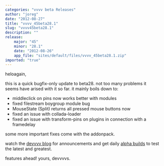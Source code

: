 ```yaml
---
categories: "vvvv beta Releases"
author: "joreg"
date: "2012-08-27"
title: "vvvv_45beta28.1"
slug: "vvvv45beta28.1"
description: ""
release: 
    major: "45"
    minor: "28.1"
    date: "2012-08-26"
    app_file: "sites/default/files/vvvv_45beta28.1.zip"
imported: "true"
---
```



heloagain,

this is a quick bugfix-only update to beta28. not too many problems it seems have arised with it so far. it mainly boils down to:

* middleclick on pins now works better with modules
* fixed filestream boygroup module bug 
* MouseState (Split) returns all pressed mouse buttons now
* fixed an issue with collada-loader
* fixed an issue with transform-pins on plugins in connection with a framedelay

some more important fixes come with the addonpack.

watch the [devvvv blog](/blog/23) for announcements and get daily [alpha builds](https://vvvv.org/downloads/previews) to test the latest and greatest. 

features ahead!
yours, devvvvs.